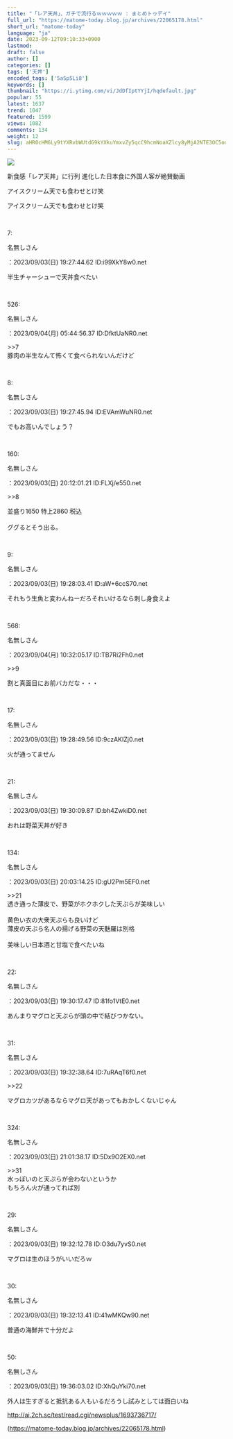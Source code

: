 ```yaml
---
title: "「レア天丼」、ガチで流行るｗｗｗｗｗ : まとめトゥデイ"
full_url: "https://matome-today.blog.jp/archives/22065178.html"
short_url: "matome-today"
language: "ja"
date: 2023-09-12T09:10:33+0900
lastmod: 
draft: false
author: []
categories: []
tags: ['天丼']
encoded_tags: ['5aSp5Li8']
keywords: []
thumbnail: "https://i.ytimg.com/vi/JdDfIptYYjI/hqdefault.jpg"
popular: 55
latest: 1637
trend: 1047
featured: 1599
views: 1082
comments: 134
weight: 12
slug: aHR0cHM6Ly9tYXRvbWUtdG9kYXkuYmxvZy5qcC9hcmNoaXZlcy8yMjA2NTE3OC5odG1s
---
```


![](https://i.ytimg.com/vi/JdDfIptYYjI/hqdefault.jpg)

<div><p>新食感「レア天丼」に行列 進化した日本食に外国人客が絶賛動画</p><p>アイスクリーム天でも食わせとけ笑</p><p>アイスクリーム天でも食わせとけ笑</p> <p></p><br> <p>7: <p>名無しさん</p>：2023/09/03(日) 19:27:44.62 ID:i99XkY8w0.net<br></p><p><p> 半生チャーシューで天丼食べたい </p></p><br><p>526: <p>名無しさん</p>：2023/09/04(月) 05:44:56.37 ID:DfktUaNR0.net<br></p><p>>>7 <br> 豚肉の半生なんて怖くて食べられないんだけど </p><br><p>8: <p>名無しさん</p>：2023/09/03(日) 19:27:45.94 ID:EVAmWuNR0.net<br></p><p><p> でもお高いんでしょう？ </p></p><br><p>160: <p>名無しさん</p>：2023/09/03(日) 20:12:01.21 ID:FLXj/e550.net<br></p><p>>>8 <br><p> 並盛り1650 特上2860 税込 <br> <br> ググるとそう出る。 </p></p><br><p>9: <p>名無しさん</p>：2023/09/03(日) 19:28:03.41 ID:aW+6ccS70.net<br></p><p> それもう生魚と変わんねーだろそれいけるなら刺し身食えよ </p><br><p>568: <p>名無しさん</p>：2023/09/04(月) 10:32:05.17 ID:TB7Ri2Fh0.net<br></p><p>>>9 <br><p> 割と真面目にお前バカだな・・・ </p></p><br><p>17: <p>名無しさん</p>：2023/09/03(日) 19:28:49.56 ID:9czAKIZj0.net<br></p><p> 火が通ってません </p><br><p>21: <p>名無しさん</p>：2023/09/03(日) 19:30:09.87 ID:bh4ZwkiD0.net<br></p><p><p> おれは野菜天丼が好き </p></p><br><p>134: <p>名無しさん</p>：2023/09/03(日) 20:03:14.25 ID:gU2Pm5EF0.net<br></p><p>>>21 <br> 透き通った薄皮で、野菜がホクホクした天ぷらが美味しい <br> <br> 黄色い衣の大衆天ぷらも良いけど <br> 薄皮の天ぷら名人の揚げる野菜の天麩羅は別格 <br> <br> 美味しい日本酒と甘塩で食べたいね </p><br><p>22: <p>名無しさん</p>：2023/09/03(日) 19:30:17.47 ID:81fo1VtE0.net<br></p><p><p> あんまりマグロと天ぷらが頭の中で結びつかない。 </p></p><br><p>31: <p>名無しさん</p>：2023/09/03(日) 19:32:38.64 ID:7uRAqT6f0.net<br></p><p>>>22 <br><p> マグロカツがあるならマグロ天があってもおかしくないじゃん </p></p><br><p>324: <p>名無しさん</p>：2023/09/03(日) 21:01:38.17 ID:5Dx9O2EX0.net<br></p><p>>>31 <br> 水っぽいのと天ぷらが会わないというか <br> もちろん火が通ってれば別 </p><br><p>29: <p>名無しさん</p>：2023/09/03(日) 19:32:12.78 ID:O3du7yvS0.net<br></p><p><p> マグロは生のほうがいいだろｗ </p></p><br><p>30: <p>名無しさん</p>：2023/09/03(日) 19:32:13.41 ID:41wMKQw90.net<br></p><p><p> 普通の海鮮丼で十分だよ </p></p><br><p>50: <p>名無しさん</p>：2023/09/03(日) 19:36:03.02 ID:XhQuYki70.net<br></p><p><p> 外人は生すぎると抵抗ある人もいるだろうし試みとしては面白いね </p></p><a href='http://ai.2ch.sc/test/read.cgi/newsplus/1693736717/' target='_blank' title=''>http://ai.2ch.sc/test/read.cgi/newsplus/1693736717/</a><br> <p></p> </div>

(https://matome-today.blog.jp/archives/22065178.html)
